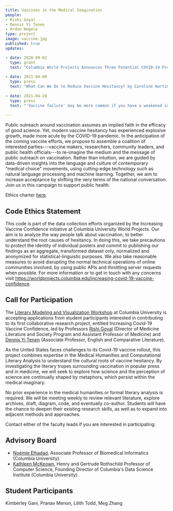 ```yaml
---
title: Vaccines in the Medical Imagination
people:
- Rishi Goyal
- Dennis Yi Tenen
- Arden Hegele
type: project
image: vaccine.jpg
published: true
updates:

- date: 2020-09-02
  type: grant
  text: "Columbia World Projects Announces Three Potential COVID-19 Projects in [New Report](https://worldprojects.columbia.edu/news-media/columbia-world-projects-announces-three-potential-covid-19-projects-new-report)."
  
- date: 2021-04-09
  type: press
  text: "What Can We Do to Reduce Vaccine Hesitancy? by Caroline Harting for [Columbia News](https://news.columbia.edu/news/covid-vaccine-hesitancy-project)."
  
- date: 2021-04-20
  type: press
  text: "'Vaccine failure' may be more common if you have a weakened immune system. Here's why by Katie Camero for [Miami Herald](https://www.miamiherald.com/news/coronavirus/article250791739.html)."
    
---
```


Public outreach around vaccination assumes an implied faith in the efficacy of good science.
Yet, modern vaccine hesitancy has experienced explosive growth, made more acute by the COVID-19
pandemic. In the anticipation of the coming vaccine efforts, we propose to assemble a coalition
of interested parties---vaccine makers, researchers, community leaders, and public health
officials---to re-imagine the medium and the message of public outreach on vaccination. Rather
than intuition, we are guided by data-driven insights into the language and culture of
contemporary "medical choice" movements, using cutting-edge technology such as natural language
processing and machine learning. Together, we aim to increase acceptance by shifting the very
terms of the national conversation. Join us in this campaign to support public health.

Ethics charter [here][10].

[10]: https://docs.google.com/document/d/1CySyCm6Jz1L53egGS6ex_SANGJydnTbNx6IvQnZDxxI/edit?usp=sharing

## Code Ethics Statement

This code is part of the data collection efforts organized by the Increasing Vaccine Confidence initiative at Columbia University World Projects. Our aim is to analyze the way people talk about vaccination, to better understand the root causes of hesitancy. In doing this, we take precautions to protect the identity of individual posters and commit to publishing our findings as an aggregate, transformed dataset only, normalized and anonymized for statistical-linguistic purposes. We also take reasonable measures to avoid disrupting the normal technical operations of online communities involved, by using public APIs and throttling server requests when possible. For more information or to get in touch with any concerns visit https://worldprojects.columbia.edu/increasing-covid-19-vaccine-confidence.

## Call for Participation

The [Literary Modeling and Visualization Workshop][1] at Columbia University is accepting
applications from student participants interested in contributing to its first collaborative
research project, entitled Increasing Covid-19 Vaccine Confidence, led by Professors [Rishi
Goyal][2] (Director of Medicine Literature and Society Program and Assistant Professor of
Medicine) and [Dennis Yi Tenen][3] (Associate Professor, English and Comparative Literature).

As the United States faces challenges to its Covid-19 vaccine rollout, this project
combines expertise in the Medical Humanities and Computational Literary Analysis to understand
the cultural roots of vaccine hesitancy. By investigating the literary tropes surrounding
vaccination in popular press and in medicine, we will seek to explore how science and the
perception of science are continually shaped by metaphors, which persist within the medical
imaginary.

No prior experience in the medical humanities or formal literary analysis is required. We will
be meeting weekly to review relevant literature, explore archives, draft, diagram, code, and
eventually co-author. Students will have the chance to deepen their existing research skills,
as well as to expand into adjacent methods and approaches. 

Contact either of the faculty leads if you are interested in participating.

[1]: https://xpmethod.plaintext.in/projects/literary-modeling.html
[2]: http://icls.columbia.edu/author/0000000039/
[3]: http://denten.plaintext.in/

## Advisory Board

- [Noémie Elhadad][4], Associate Professor of Biomedical Informatics (Columbia University).
- [Kathleen McKeown][5], Henry and Gertrude Rothschild Professor of Computer Science, Founding
Director of Columbia's Data Science Institute (Columbia University).

[4]: https://www.dbmi.columbia.edu/profile/noemie-elhadad/
[5]: http://www.cs.columbia.edu/~kathy/

## Student Participants
Kimberley Gani,
Pranav Menon,
Lilith Todd,
Meg Zhang
